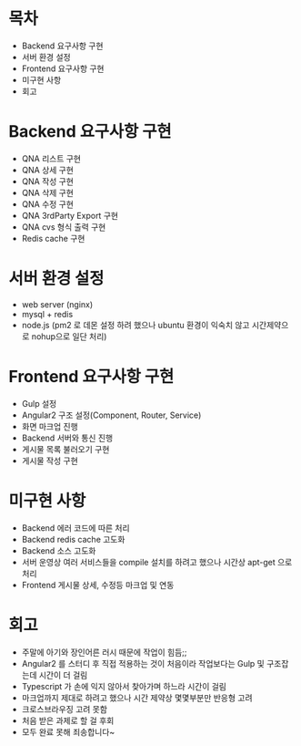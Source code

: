 # 목차
- Backend  요구사항 구현
- 서버 환경 설정
- Frontend 요구사항 구현
- 미구현 사항
- 회고

# Backend  요구사항 구현
- QNA 리스트 구현
- QNA 상세 구현
- QNA 작성 구현
- QNA 삭제 구현
- QNA 수정 구현
- QNA 3rdParty Export 구현
- QNA cvs  형식 출력 구현
- Redis cache  구현

# 서버 환경 설정
- web server (nginx)
- mysql + redis
- node.js (pm2 로 데몬 설정 하려 했으나 ubuntu 환경이 익숙치 않고 시간제약으로 nohup으로 일단 처리)

# Frontend 요구사항 구현
- Gulp 설정
- Angular2 구조 설정(Component, Router, Service)
- 화면 마크업 진행
- Backend  서버와 통신 진행
- 게시물 목록 불러오기 구현
- 게시물 작성 구현

# 미구현 사항
- Backend 에러 코드에 따른 처리
- Backend redis cache  고도화
- Backend 소스 고도화
- 서버 운영상 여러 서비스들을 compile 설치를 하려고 했으나 시간상 apt-get 으로 처리
- Frontend 게시물 상세, 수정등 마크업 및 연동

# 회고
- 주말에 아기와 장인어른 러시 때문에 작업이 힘듬;;
- Angular2 를 스터디 후 직접 적용하는 것이 처음이라 작업보다는 Gulp 및 구조잡는데 시간이 더 걸림
- Typescript  가 손에 익지 않아서 찾아가며 하느라 시간이 걸림
- 마크업까지 제대로 하려고 했으나 시간 제약상 몇몇부분만 반응형 고려
- 크로스브라우징 고려 못함
- 처음 받은 과제로 할 걸 후회
- 모두 완료 못해 죄송합니다~
